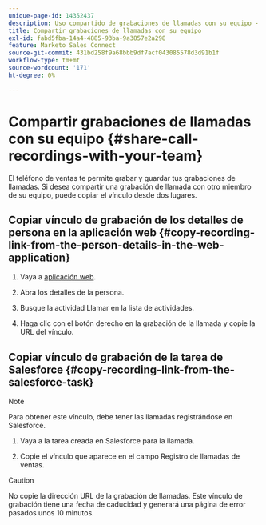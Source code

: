 ```yaml
---
unique-page-id: 14352437
description: Uso compartido de grabaciones de llamadas con su equipo - Documentos de Marketo - Documentación del producto
title: Compartir grabaciones de llamadas con su equipo
exl-id: fabd5fba-14a4-4885-93ba-9a3857e2a298
feature: Marketo Sales Connect
source-git-commit: 431bd258f9a68bbb9df7acf043085578d3d91b1f
workflow-type: tm+mt
source-wordcount: '171'
ht-degree: 0%

---
```


# Compartir grabaciones de llamadas con su equipo {#share-call-recordings-with-your-team}

El teléfono de ventas te permite grabar y guardar tus grabaciones de llamadas. Si desea compartir una grabación de llamada con otro miembro de su equipo, puede copiar el vínculo desde dos lugares.

## Copiar vínculo de grabación de los detalles de persona en la aplicación web {#copy-recording-link-from-the-person-details-in-the-web-application}

1. Vaya a [aplicación web](https://toutapp.com/login).

1. Abra los detalles de la persona.

1. Busque la actividad Llamar en la lista de actividades.

1. Haga clic con el botón derecho en la grabación de la llamada y copie la URL del vínculo.

## Copiar vínculo de grabación de la tarea de Salesforce {#copy-recording-link-from-the-salesforce-task}

>[!NOTE]
>
>Para obtener este vínculo, debe tener las llamadas registrándose en Salesforce.

1. Vaya a la tarea creada en Salesforce para la llamada.

1. Copie el vínculo que aparece en el campo Registro de llamadas de ventas.

>[!CAUTION]
>
>No copie la dirección URL de la grabación de llamadas. Este vínculo de grabación tiene una fecha de caducidad y generará una página de error pasados unos 10 minutos.
